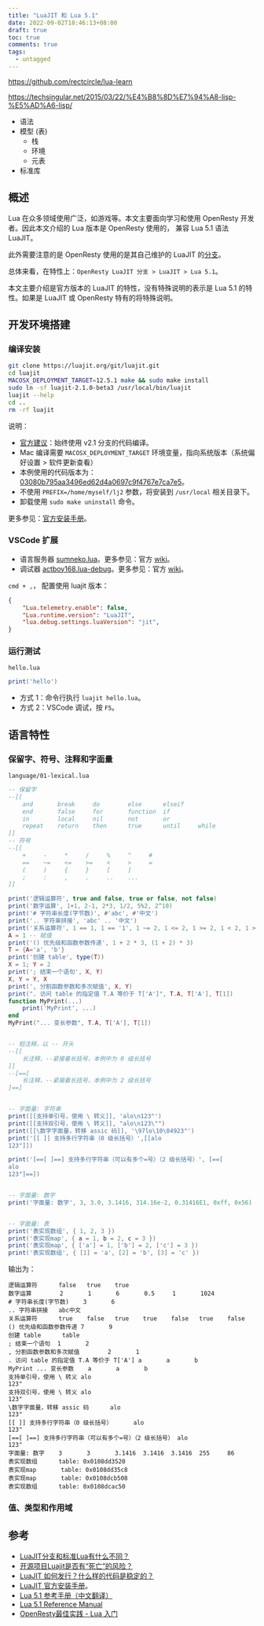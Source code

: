 ```yaml
---
title: "LuaJIT 和 Lua 5.1"
date: 2022-09-02T18:46:13+08:00
draft: true
toc: true
comments: true
tags:
  - untagged
---
```


https://github.com/rectcircle/lua-learn

https://techsingular.net/2015/03/22/%E4%B8%8D%E7%94%A8-lisp-%E5%AD%A6-lisp/

* 语法
* 模型 (表)
    * 栈
    * 环境
    * 元表
* 标准库

## 概述

Lua 在众多领域使用广泛，如游戏等。本文主要面向学习和使用 OpenResty 开发者。因此本文介绍的 Lua 版本是 OpenResty 使用的， 兼容 Lua 5.1 语法 LuaJIT。

此外需要注意的是 OpenResty 使用的是其自己维护的 LuaJIT 的[分支](https://github.com/openresty/luajit2/tree/v2.1-agentzh)。

总体来看，在特性上：`OpenResty LuaJIT 分支 > LuaJIT > Lua 5.1`。

本文主要介绍是官方版本的 LuaJIT 的特性，没有特殊说明的表示是 Lua 5.1 的特性。如果是 LuaJIT 或 OpenResty 特有的将特殊说明。

## 开发环境搭建

### 编译安装

```bash
git clone https://luajit.org/git/luajit.git
cd luajit
MACOSX_DEPLOYMENT_TARGET=12.5.1 make && sudo make install
sudo ln -sf luajit-2.1.0-beta3 /usr/local/bin/luajit
luajit --help
cd ..
rm -rf luajit
```

说明：

* [官方建议](https://github.com/LuaJIT/LuaJIT/issues/563)：始终使用 v2.1 分支的代码编译。
* Mac 编译需要 `MACOSX_DEPLOYMENT_TARGET` 环境变量，指向系统版本（系统偏好设置 > 软件更新查看）
* 本例使用的代码版本为： [03080b795aa3496ed62d4a0697c9f4767e7ca7e5](https://github.com/LuaJIT/LuaJIT/tree/03080b795aa3496ed62d4a0697c9f4767e7ca7e5)。
* 不使用 `PREFIX=/home/myself/lj2` 参数，将安装到 `/usr/local` 相关目录下。
* 卸载使用 `sudo make uninstall` 命令。

更多参见：[官方安装手册](http://luajit.org/install.html)。

### VSCode 扩展

* 语言服务器 [sumneko.lua](https://marketplace.visualstudio.com/items?itemName=sumneko.lua)。更多参见：官方 [wiki](https://github.com/sumneko/lua-language-server/wiki)。
* 调试器 [actboy168.lua-debug](https://marketplace.visualstudio.com/items?itemName=actboy168.lua-debug)。更多参见：官方 [wiki](https://github.com/actboy168/lua-debug/wiki)。

`cmd + ,`， 配置使用 luajit 版本：

```json
{
    "Lua.telemetry.enable": false,
    "Lua.runtime.version": "LuaJIT",
    "lua.debug.settings.luaVersion": "jit",
}
```

### 运行测试

`hello.lua`

```lua
print('hello')
```

* 方式 1：命令行执行 `luajit hello.lua`。
* 方式 2：VSCode 调试，按 `F5`。

## 语言特性

### 保留字、符号、注释和字面量

`language/01-lexical.lua`

```lua
-- 保留字
--[[
    and       break     do        else      elseif
    end       false     for       function  if
    in        local     nil       not       or
    repeat    return    then      true      until     while
]]
-- 符号
--[[
    +     -     *     /     %     ^     #
    ==    ~=    <=    >=    <     >     =
    (     )     {     }     [     ]
    ;     :     ,     .     ..    ...
]]

print('逻辑运算符', true and false, true or false, not false)
print('数字运算', 1+1, 2-1, 2*3, 1/2, 5%2, 2^10)
print('# 字符串长度(字节数)', #'abc', #'中文')
print('.. 字符串拼接', 'abc' .. '中文')
print('关系运算符', 1 == 1, 1 == '1', 1 ~= 2, 1 <= 2, 1 >= 2, 1 < 2, 1 > 2)
A = 1 -- 赋值
print('() 优先级和函数参数传递', 1 + 2 * 3, (1 + 2) * 3)
T = {A='a', 'b'}
print('创建 table', type(T))
X = 1; Y = 2
print('; 结束一个语句', X, Y)
X, Y = Y, X
print(', 分割函数参数和多次赋值', X, Y)
print(". 访问 table 的指定值 T.A 等价于 T['A']", T.A, T['A'], T[1])
function MyPrint(...)
    print('MyPrint', ...)
end
MyPrint("... 变长参数", T.A, T['A'], T[1])


-- 短注释，以 -- 开头
--[[
    长注释，--紧接着长括号，本例中为 0 级长括号
]]
--[==[
    长注释，--紧接着长括号，本例中为 2 级长括号
]==]


-- 字面量: 字符串
print([[支持单引号，使用 \ 转义]], 'alo\n123"')
print([[支持双引号，使用 \ 转义]], "alo\n123\"")
print([[\数字字面量，转移 assic 码]], '\97lo\10\04923"')
print('[[ ]] 支持多行字符串（0 级长括号）',[[alo
123"]])

print('[==[ ]==] 支持多行字符串（可以有多个=号）（2 级长括号）', [==[
alo
123"]==])


-- 字面量: 数字
print('字面量: 数字', 3, 3.0, 3.1416, 314.16e-2, 0.31416E1, 0xff, 0x56)


-- 字面量: 表
print('表实现数组', { 1, 2, 3 })
print('表实现map', { a = 1, b = 2, c = 3 })
print('表实现map', { ['a'] = 1, ['b'] = 2, ['c'] = 3 })
print('表实现数组', { [1] = 'a', [2] = 'b', [3] = 'c' })
```

输出为：

```
逻辑运算符      false   true    true
数字运算        2       1       6       0.5     1       1024
# 字符串长度(字节数)    3       6
.. 字符串拼接   abc中文
关系运算符      true    false   true    true    false   true    false
() 优先级和函数参数传递 7       9
创建 table      table
; 结束一个语句  1       2
, 分割函数参数和多次赋值        2       1
. 访问 table 的指定值 T.A 等价于 T['A'] a       a       b
MyPrint ... 变长参数    a       a       b
支持单引号，使用 \ 转义 alo
123"
支持双引号，使用 \ 转义 alo
123"
\数字字面量，转移 assic 码      alo
123"
[[ ]] 支持多行字符串（0 级长括号）      alo
123"
[==[ ]==] 支持多行字符串（可以有多个=号）（2 级长括号） alo
123"
字面量: 数字    3       3       3.1416  3.1416  3.1416  255     86
表实现数组      table: 0x0108dd3520
表实现map       table: 0x0108dd35c8
表实现map       table: 0x0108dcb508
表实现数组      table: 0x0108dcac50
```

### 值、类型和作用域

## 参考

* [LuaJIT分支和标准Lua有什么不同？](https://blog.51cto.com/u_14861909/5441626)
* [开源项目Luajit是否有“死亡”的风险？](https://groups.google.com/g/OpenResty/c/0ftsRpgC5kE)
* [LuaJIT 如何发行？什么样的代码是稳定的？](https://github.com/LuaJIT/LuaJIT/issues/563)
* [LuaJIT 官方安装手册](http://luajit.org/install.html)。
* [Lua 5.1 参考手册（中文翻译）](https://www.codingnow.com/2000/download/lua_manual.html)
* [Lua 5.1 Reference Manual](https://www.lua.org/manual/5.1/)
* [OpenResty最佳实践 - Lua 入门](https://moonbingbing.gitbooks.io/openresty-best-practices/content/lua/main.html)
